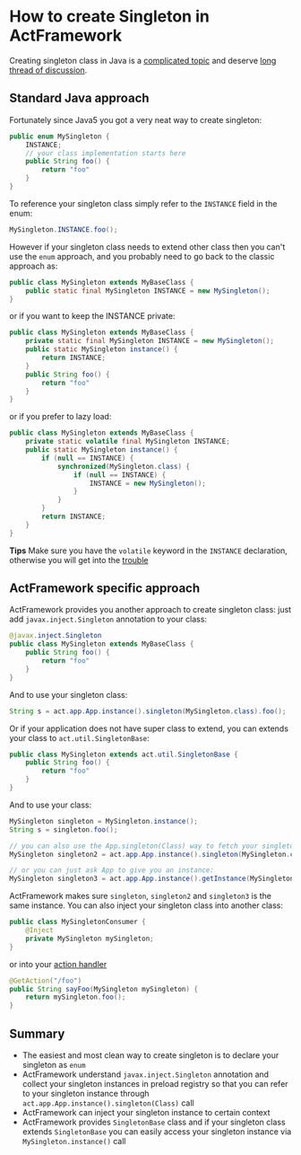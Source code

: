 # How to create Singleton in ActFramework

Creating singleton class in Java is a [complicated topic](http://www.javaworld.com/article/2073352/core-java/simply-singleton.html) and deserve [long thread of discussion](http://stackoverflow.com/questions/70689/what-is-an-efficient-way-to-implement-a-singleton-pattern-in-java). 

## Standard Java approach

Fortunately since Java5 you got a very neat way to create singleton:

```java
public enum MySingleton {
    INSTANCE;
    // your class implementation starts here
    public String foo() {
        return "foo"
    }
}
```

To reference your singleton class simply refer to the `INSTANCE` field in the enum:

```java
MySingleton.INSTANCE.foo();
```

However if your singleton class needs to extend other class then you can't use the `enum` approach, and you probably need to go back to the classic approach as:

```java
public class MySingleton extends MyBaseClass {
    public static final MySingleton INSTANCE = new MySingleton(); 
}
``` 

or if you want to keep the INSTANCE private:

```java
public class MySingleton extends MyBaseClass {
    private static final MySingleton INSTANCE = new MySingleton();
    public static MySingleton instance() {
        return INSTANCE;
    } 
    public String foo() {
        return "foo"
    }
}
``` 

or if you prefer to lazy load:

```java
public class MySingleton extends MyBaseClass {
    private static volatile final MySingleton INSTANCE;
    public static MySingleton instance() {
        if (null == INSTANCE) {
            synchronized(MySingleton.class) {
                if (null == INSTANCE) {
                    INSTANCE = new MySingleton();
                }
            }
        }
        return INSTANCE;
    }
}
``` 

**Tips** Make sure you have the `volatile` keyword in the `INSTANCE` declaration, otherwise you will get into the [trouble](http://www.cs.umd.edu/~pugh/java/memoryModel/DoubleCheckedLocking.html)

## ActFramework specific approach

ActFramework provides you another approach to create singleton class: just add `javax.inject.Singleton` annotation to your class:

```java
@javax.inject.Singleton
public class MySingleton extends MyBaseClass {
    public String foo() {
        return "foo"
    }
}
```

And to use your singleton class:

```java
String s = act.app.App.instance().singleton(MySingleton.class).foo();
```

Or if your application does not have super class to extend, you can extends your class to `act.util.SingletonBase`:

```java
public class MySingleton extends act.util.SingletonBase {
    public String foo() {
        return "foo"
    }
}
```

And to use your class:

```java
MySingleton singleton = MySingleton.instance();
String s = singleton.foo();

// you can also use the App.singleton(Class) way to fetch your singleton:
MySingleton singleton2 = act.app.App.instance().singleton(MySingleton.class);

// or you can just ask App to give you an instance:
MySingleton singleton3 = act.app.App.instance().getInstance(MySingleton.class);
```

ActFramework makes sure `singleton`, `singleton2` and `singleton3` is the same instance. You can also inject your singleton class into another class:

```java
public class MySingletonConsumer {
    @Inject 
    private MySingleton mySingleton;
}
``` 

or into your [action handler](../controller.md#term)

```java
@GetAction("/foo")
public String sayFoo(MySingleton mySingleton) {
    return mySingleton.foo();
}
```

## Summary

* The easiest and most clean way to create singleton is to declare your singleton as `enum`
* ActFramework understand `javax.inject.Singleton` annotation and collect your singleton instances in preload registry so that you can refer to your singleton instance through `act.app.App.instance().singleton(Class)` call
* ActFramework can inject your singleton instance to certain context
* ActFramework provides `SingletonBase` class and if your singleton class extends `SingletonBase` you can easily access your singleton instance via `MySingleton.instance()` call

